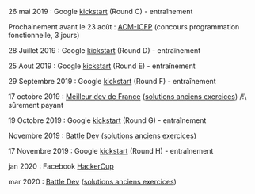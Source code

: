 26 mai 2019 : Google [kickstart](https://codingcompetitions.withgoogle.com/kickstart) (Round C) - entraînement

Prochainement avant le 23 août : [ACM-ICFP](http://icfpconference.org/contest.html) (concours programmation fonctionnelle, 3 jours)

28 Juillet 2019 : Google [kickstart](https://codingcompetitions.withgoogle.com/kickstart) (Round D) - entraînement

25 Aout 2019 : Google [kickstart](https://codingcompetitions.withgoogle.com/kickstart) (Round E) - entraînement

29 Septembre 2019 : Google [kickstart](https://codingcompetitions.withgoogle.com/kickstart) (Round F) - entraînement

17 octobre 2019 : [Meilleur dev de France](https://www.meilleurdevdefrance.com/) ([solutions anciens exercices](https://www.isograd.com/FR/solutionconcours.php)) /!\ sûrement payant

19 Octobre 2019 : Google [kickstart](https://codingcompetitions.withgoogle.com/kickstart) (Round G) - entraînement

Novembre 2019 : [Battle Dev](https://battledev.blogdumoderateur.com/) ([solutions anciens exercices](https://www.isograd.com/FR/solutionconcours.php))

17 Novembre 2019 : Google [kickstart](https://codingcompetitions.withgoogle.com/kickstart) (Round H) - entraînement

jan 2020 : Facebook [HackerCup](https://www.facebook.com/pg/hackercup/events/?ref=page_internal)

mar 2020 : [Battle Dev](https://battledev.blogdumoderateur.com/) ([solutions anciens exercices](https://www.isograd.com/FR/solutionconcours.php))

